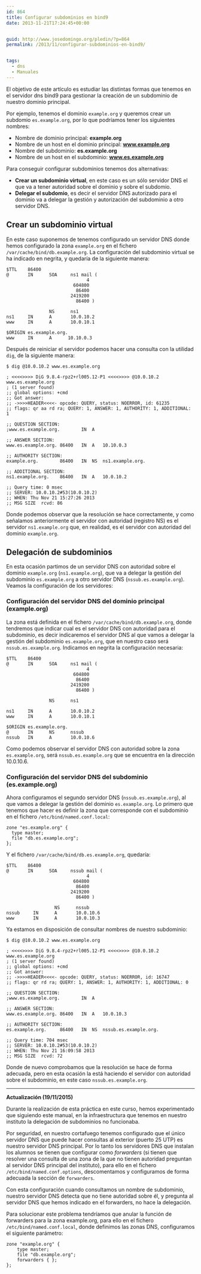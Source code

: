 ```yaml
---
id: 864
title: Configurar subdominios en bind9
date: 2013-11-21T17:24:45+00:00


guid: http://www.josedomingo.org/pledin/?p=864
permalink: /2013/11/configurar-subdominios-en-bind9/


tags:
  - dns
  - Manuales
---
```


El objetivo de este artículo es estudiar las distintas formas que tenemos en el servidor dns bind9 para gestionar la creación de un subdominio de nuestro dominio principal.

Por ejemplo, tenemos el dominio `example.org` y queremos crear un subdomio `es.example.org`, por lo que podríamos tener los siguientes nombres:

* Nombre de dominio principal: **example.org**
* Nombre de un host en el dominio principal: **www.example.org**
* Nombre del subdominio: **es.example.org**
* Nombre de un host en el subdominio: **www.es.example.org**

Para conseguir configurar subdominios tenemos dos alternativas:

* **Crear un subdominio virtual**, en este caso es un sólo servidor DNS el que va a tener autoridad sobre el dominio y sobre el subdomio.
* **Delegar el subdomio**, es decir el servidor DNS autorizado para el dominio va a delegar la gestión y autorización del subdominio a otro servidor DNS.

## Crear un subdominio virtual

En este caso suponemos de tenemos configurado un servidor DNS donde hemos configurado la zona `example.org` en el fichero `/var/cache/bind/db.example.org`. La configuración del subdominio virtual se ha indicado en negrita, y quedaría de la siguiente manera:

    $TTL    86400
    @       IN      SOA     ns1 mail (
                                  4         
                             604800         
                              86400         
                            2419200       
                              86400 )       

                    NS      ns1
    ns1     IN      A       10.0.10.2
    www     IN      A       10.0.10.1

    $ORIGIN es.example.org.
    www     IN      A      10.10.0.3


Después de reiniciar el servidor podemos hacer una consulta con la utilidad `dig`, de la siguiente manera:

    $ dig @10.0.10.2 www.es.example.org

    ; <<<<>>>> DiG 9.8.4-rpz2+rl005.12-P1 <<<<>>>> @10.0.10.2 www.es.example.org
    ; (1 server found)
    ;; global options: +cmd
    ;; Got answer:
    ;; ->>>>HEADER<<<<- opcode: QUERY, status: NOERROR, id: 61235
    ;; flags: qr aa rd ra; QUERY: 1, ANSWER: 1, AUTHORITY: 1, ADDITIONAL: 1

    ;; QUESTION SECTION:
    ;www.es.example.org.		IN	A

    ;; ANSWER SECTION:
    www.es.example.org.	86400	IN	A	10.10.0.3

    ;; AUTHORITY SECTION:
    example.org.		86400	IN	NS	ns1.example.org.

    ;; ADDITIONAL SECTION:
    ns1.example.org.	86400	IN	A	10.0.10.2

    ;; Query time: 0 msec
    ;; SERVER: 10.0.10.2#53(10.0.10.2)
    ;; WHEN: Thu Nov 21 15:27:26 2013
    ;; MSG SIZE  rcvd: 86


Donde podemos observar que la resolución se hace correctamente, y como señalamos anteriormente el servidor con autoridad (registro NS) es el servidor `ns1.example.org` que, en realidad, es el servidor con autoridad del dominio `example.org`.

## Delegación de subdominios

En esta ocasión partimos de un servidor DNS con autoridad sobre el dominio `example.org` (`ns1.example.org`), que va a delegar la gestión del subdominio `es.example.org` a otro servidor DNS (`nssub.es.example.org`). Veamos la configuración de los servidores:

### Configuración del servidor DNS del dominio principal (example.org)

La zona está definida en el fichero `/var/cache/bind/db.example.org`, donde tendremos que indicar cual es el servidor DNS con autoridad para el subdominio, es decir indicaremos el servidor DNS al que vamos a delegar la gestión del subdominio `es.example.org`, que en nuestro caso será `nssub.es.example.org`. Indicamos en negrita la configuración necesaria:

    $TTL    86400
    @       IN      SOA     ns1 mail (
                                  4         
                             604800    
                              86400     
                            2419200   
                              86400 )   

                    NS      ns1

    ns1     IN      A       10.0.10.2
    www     IN      A       10.0.10.1

    $ORIGIN es.example.org.
    @       IN      NS      nssub
    nssub   IN      A       10.0.10.6


Como podemos observar el servidor DNS con autoridad sobre la zona `es.example.org`, será `nssub.es.example.org` que se encuentra en la dirección 10.0.10.6.

### Configuración del servidor DNS del subdominio (es.example.org)

Ahora configuramos el segundo servidor DNS (`nssub.es.example.org`), al que vamos a delegar la gestión del dominio `es.example.org`. Lo primero que tenemos que hacer es definir la zona que corresponde con el subdominio en el fichero `/etc/bind/named.conf.local`:

    zone "es.example.org" {
      type master;
      file "db.es.example.org";
    };

Y el fichero `/var/cache/bind/db.es.example.org`, quedaría:

    $TTL    86400
    @       IN      SOA     nssub mail (
                                  4         
                             604800    
                              86400     
                            2419200   
                              86400 )   

                      NS      nssub
    nssub     IN      A       10.0.10.6
    www       IN      A       10.0.10.3

Ya estamos en disposición de consultar nombres de nuestro subdominio:

    $ dig @10.0.10.2 www.es.example.org

    ; <<<<>>>> DiG 9.8.4-rpz2+rl005.12-P1 <<<<>>>> @10.0.10.2 www.es.example.org
    ; (1 server found)
    ;; global options: +cmd
    ;; Got answer:
    ;; ->>>>HEADER<<<<- opcode: QUERY, status: NOERROR, id: 16747
    ;; flags: qr rd ra; QUERY: 1, ANSWER: 1, AUTHORITY: 1, ADDITIONAL: 0

    ;; QUESTION SECTION:
    ;www.es.example.org.		IN	A

    ;; ANSWER SECTION:
    www.es.example.org.	86400	IN	A	10.0.10.3

    ;; AUTHORITY SECTION:
    es.example.org.		86400	IN	NS	nssub.es.example.org.

    ;; Query time: 704 msec
    ;; SERVER: 10.0.10.2#53(10.0.10.2)
    ;; WHEN: Thu Nov 21 16:09:58 2013
    ;; MSG SIZE  rcvd: 72

Donde de nuevo comprobamos que la resolución se hace de forma adecuada, pero en esta ocasión la está haciendo el servidor con autoridad sobre el subdominio, en este caso `nssub.es.example.org`.

* * *

**Actualización (19/11/2015)**

Durante la realización de esta práctica en este curso, hemos experimentado que siguiendo este manual, en la infraestructura que tenemos en nuestro instituto la delegación de subdominios no funcionaba.

Por seguridad, en nuestro cortafuego tenemos configurado que el único servidor DNS que puede hacer consultas al exterior (puerto 25 UTP) es nuestro servidor DNS principal. Por lo tanto los servidores DNS que instalan los alumnos se tienen que configurar como _forwarders_ (si tienen que resolver una consulta de una zona de la que no tienen autoridad preguntan al servidor DNS principal del instituto), para ello en el fichero `/etc/bind/named.conf.options`, descomentamos y configuramos de forma adecuada la sección de `forwarders`.

Con esta configuración cuando consultamos un nombre de subdominio, nuestro servidor DNS detecta que no tiene autoridad sobre él, y pregunta al servidor DNS que hemos indicado en el forwarders, no hace la delegación.

Para solucionar este problema tendríamos que anular la función de forwarders para la zona example.org, para ello en el fichero `/etc/bind/named.conf.local`, donde definimos las zonas DNS, configuramos el siguiente parámetro:

    zone "example.org" {
        type master;
        file "db.example.org";
        forwarders { };
    };


